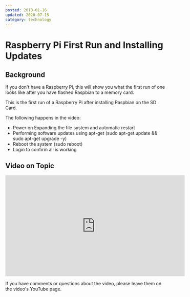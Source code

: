 ```yaml
---
posted: 2018-01-16
updated: 2020-07-15
category: technology
---
```


# Raspberry Pi First Run and Installing Updates

## Background

If you don't have a Raspberry Pi, this will show you what the first run of one looks like after you have flashed Raspbian to a memory card. 

This is the first run of a Raspberry Pi after installing Raspbian on the SD Card.

The following happens in the video: 
* Power on Expanding the file system and automatic restart 
* Performing software updates using apt-get (sudo apt-get update && sudo apt-get upgrade -y) 
* Reboot the system (sudo reboot) 
* Login to confirm all is working

## Video on Topic 

<iframe width="560" height="315" src="https://www.youtube.com/embed/bvcNkzthaDU" frameborder="0" allow="autoplay; encrypted-media" allowfullscreen></iframe>

If you have comments or questions about the video, please leave them on the video's YouTube page.


